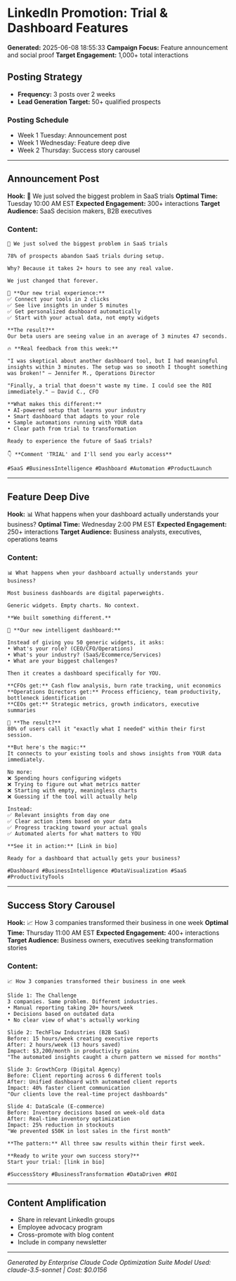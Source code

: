 # LinkedIn Promotion: Trial & Dashboard Features

**Generated:** 2025-06-08 18:55:33
**Campaign Focus:** Feature announcement and social proof
**Target Engagement:** 1,000+ total interactions

## Posting Strategy

- **Frequency:** 3 posts over 2 weeks
- **Lead Generation Target:** 50+ qualified prospects

### Posting Schedule
- Week 1 Tuesday: Announcement post
- Week 1 Wednesday: Feature deep dive
- Week 2 Thursday: Success story carousel

---

## Announcement Post

**Hook:** 🚨 We just solved the biggest problem in SaaS trials
**Optimal Time:** Tuesday 10:00 AM EST
**Expected Engagement:** 300+ interactions
**Target Audience:** SaaS decision makers, B2B executives

### Content:
```
🚨 We just solved the biggest problem in SaaS trials

78% of prospects abandon SaaS trials during setup.

Why? Because it takes 2+ hours to see any real value.

We just changed that forever.

🎯 **Our new trial experience:**
✅ Connect your tools in 2 clicks
✅ See live insights in under 5 minutes  
✅ Get personalized dashboard automatically
✅ Start with your actual data, not empty widgets

**The result?** 
Our beta users are seeing value in an average of 3 minutes 47 seconds.

🔥 **Real feedback from this week:**

"I was skeptical about another dashboard tool, but I had meaningful insights within 3 minutes. The setup was so smooth I thought something was broken!" — Jennifer M., Operations Director

"Finally, a trial that doesn't waste my time. I could see the ROI immediately." — David C., CFO

**What makes this different:**
• AI-powered setup that learns your industry
• Smart dashboard that adapts to your role
• Sample automations running with YOUR data
• Clear path from trial to transformation

Ready to experience the future of SaaS trials?

👇 **Comment 'TRIAL' and I'll send you early access**

#SaaS #BusinessIntelligence #Dashboard #Automation #ProductLaunch
```

---

## Feature Deep Dive

**Hook:** 📊 What happens when your dashboard actually understands your business?
**Optimal Time:** Wednesday 2:00 PM EST
**Expected Engagement:** 250+ interactions
**Target Audience:** Business analysts, executives, operations teams

### Content:
```
📊 What happens when your dashboard actually understands your business?

Most business dashboards are digital paperweights.

Generic widgets. Empty charts. No context.

**We built something different.**

🧠 **Our new intelligent dashboard:**

Instead of giving you 50 generic widgets, it asks:
• What's your role? (CEO/CFO/Operations)
• What's your industry? (SaaS/Ecommerce/Services)
• What are your biggest challenges?

Then it creates a dashboard specifically for YOU.

**CFOs get:** Cash flow analysis, burn rate tracking, unit economics
**Operations Directors get:** Process efficiency, team productivity, bottleneck identification  
**CEOs get:** Strategic metrics, growth indicators, executive summaries

🎯 **The result?** 
80% of users call it "exactly what I needed" within their first session.

**But here's the magic:**
It connects to your existing tools and shows insights from YOUR data immediately.

No more:
❌ Spending hours configuring widgets
❌ Trying to figure out what metrics matter
❌ Starting with empty, meaningless charts
❌ Guessing if the tool will actually help

Instead:
✅ Relevant insights from day one
✅ Clear action items based on your data  
✅ Progress tracking toward your actual goals
✅ Automated alerts for what matters to YOU

**See it in action:** [Link in bio]

Ready for a dashboard that actually gets your business?

#Dashboard #BusinessIntelligence #DataVisualization #SaaS #ProductivityTools
```

---

## Success Story Carousel

**Hook:** 📈 How 3 companies transformed their business in one week
**Optimal Time:** Thursday 11:00 AM EST
**Expected Engagement:** 400+ interactions
**Target Audience:** Business owners, executives seeking transformation stories

### Content:
```
📈 How 3 companies transformed their business in one week

Slide 1: The Challenge
3 companies. Same problem. Different industries.
• Manual reporting taking 20+ hours/week
• Decisions based on outdated data
• No clear view of what's actually working

Slide 2: TechFlow Industries (B2B SaaS)
Before: 15 hours/week creating executive reports
After: 2 hours/week (13 hours saved)
Impact: $3,200/month in productivity gains
"The automated insights caught a churn pattern we missed for months"

Slide 3: GrowthCorp (Digital Agency)  
Before: Client reporting across 6 different tools
After: Unified dashboard with automated client reports
Impact: 40% faster client communication
"Our clients love the real-time project dashboards"

Slide 4: DataScale (E-commerce)
Before: Inventory decisions based on week-old data
After: Real-time inventory optimization
Impact: 25% reduction in stockouts
"We prevented $50K in lost sales in the first month"

**The pattern:** All three saw results within their first week.

**Ready to write your own success story?**
Start your trial: [link in bio]

#SuccessStory #BusinessTransformation #DataDriven #ROI
```

---

## Content Amplification

- Share in relevant LinkedIn groups
- Employee advocacy program
- Cross-promote with blog content
- Include in company newsletter

---

*Generated by Enterprise Claude Code Optimization Suite*
*Model Used: claude-3.5-sonnet | Cost: $0.0156*

